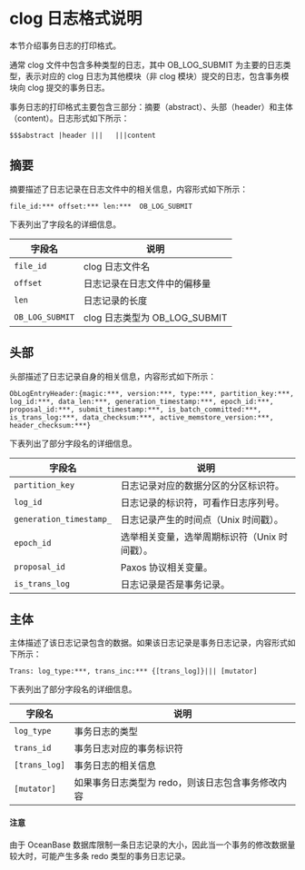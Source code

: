 # clog 日志格式说明

本节介绍事务日志的打印格式。

通常 clog 文件中包含多种类型的日志，其中 OB_LOG_SUBMIT 为主要的日志类型，表示对应的 clog 日志为其他模块（非 clog 模块）提交的日志，包含事务模块向 clog 提交的事务日志。

事务日志的打印格式主要包含三部分：摘要（abstract）、头部（header）和主体（content）。日志形式如下所示：

```text
$$$abstract |header |||   |||content
```

## 摘要

摘要描述了日志记录在日志文件中的相关信息，内容形式如下所示：

```text
file_id:*** offset:*** len:***  OB_LOG_SUBMIT
```

下表列出了字段名的详细信息。

|      字段名      |           说明            |
|---------------|-------------------------|
| `file_id`       | clog 日志文件名 |
| `offset`        | 日志记录在日志文件中的偏移量 |
| `len`           | 日志记录的长度 |
| `OB_LOG_SUBMIT` | clog 日志类型为 OB_LOG_SUBMIT |

## 头部

头部描述了日志记录自身的相关信息，内容形式如下所示：

```text
ObLogEntryHeader:{magic:***, version:***, type:***, partition_key:***, log_id:***, data_len:***, generation_timestamp:***, epoch_id:***, proposal_id:***, submit_timestamp:***, is_batch_committed:***, is_trans_log:***, data_checksum:***, active_memstore_version:***, header_checksum:***}
```

下表列出了部分字段名的详细信息。

|          字段名          |            说明            |
|-----------------------|--------------------------|
| `partition_key`         | 日志记录对应的数据分区的分区标识符。 |
| `log_id`                | 日志记录的标识符，可看作日志序列号。 |
| `generation_timestamp_` | 日志记录产生的时间点（Unix 时间戳）。 |
| `epoch_id`              | 选举相关变量，选举周期标识符（Unix 时间戳）。 |
| `proposal_id`           | Paxos 协议相关变量。 |
| `is_trans_log`          | 日志记录是否是事务记录。 |

## 主体

主体描述了该日志记录包含的数据。如果该日志记录是事务日志记录，内容形式如下所示：

```text
Trans: log_type:***, trans_inc:*** {[trans_log]}||| [mutator]
```

下表列出了部分字段名的详细信息。

|      字段名      |             说明              |
|---------------|-----------------------------|
| `log_type`    | 事务日志的类型                     |
| `trans_id`    | 事务日志对应的事务标识符                |
| `[trans_log]` | 事务日志的相关信息                   |
| `[mutator]`   | 如果事务日志类型为 redo，则该日志包含事务修改内容 |

  <main id="notice" type='notice'>
    <h4>注意</h4>
    <p>由于 OceanBase 数据库限制一条日志记录的大小，因此当一个事务的修改数据量较大时，可能产生多条 redo 类型的事务日志记录。</p>
  </main>
